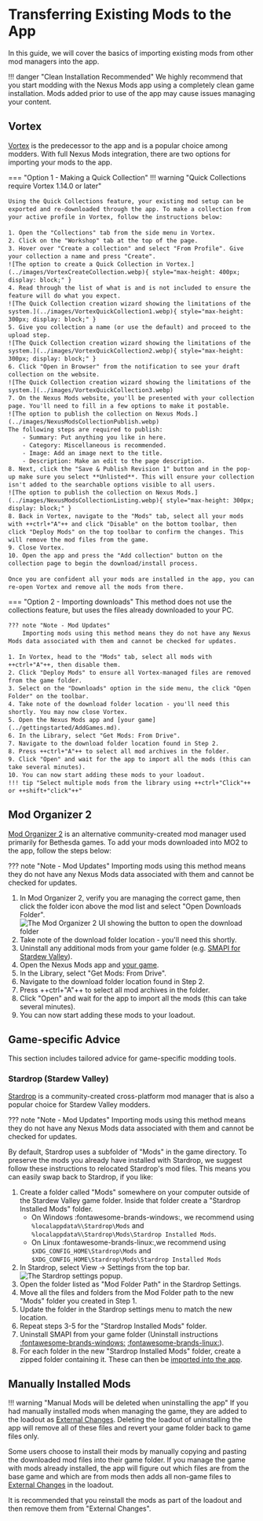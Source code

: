 # Transferring Existing Mods to the App

In this guide, we will cover the basics of importing existing mods from other mod managers into the app. 

!!! danger "Clean Installation Recommended"
    We highly recommend that you start modding with the Nexus Mods app using a completely clean game installation. Mods added prior to use of the app may cause issues managing your content.

## Vortex
[Vortex](https://www.nexusmods.com/site/mods/1) is the predecessor to the app and is a popular choice among modders. With full Nexus Mods integration, there are two options for importing your mods to the app. 

=== "Option 1 - Making a Quick Collection"
    !!! warning "Quick Collections require Vortex 1.14.0 or later"

    Using the Quick Collections feature, your existing mod setup can be exported and re-downloaded through the app. To make a collection from your active profile in Vortex, follow the instructions below:

    1. Open the "Collections" tab from the side menu in Vortex.
    2. Click on the "Workshop" tab at the top of the page. 
    3. Hover over "Create a collection" and select "From Profile". Give your collection a name and press "Create". 
    ![The option to create a Quick Collection in Vortex.](../images/VortexCreateCollection.webp){ style="max-height: 400px; display: block;" }
    4. Read through the list of what is and is not included to ensure the feature will do what you expect.
    ![The Quick Collection creation wizard showing the limitations of the system.](../images/VortexQuickCollection1.webp){ style="max-height: 300px; display: block;" }
    5. Give you collection a name (or use the default) and proceed to the upload step.
    ![The Quick Collection creation wizard showing the limitations of the system.](../images/VortexQuickCollection2.webp){ style="max-height: 300px; display: block;" }
    6. Click "Open in Browser" from the notification to see your draft collection on the website. 
    ![The Quick Collection creation wizard showing the limitations of the system.](../images/VortexQuickCollection3.webp)
    7. On the Nexus Mods website, you'll be presented with your collection page. You'll need to fill in a few options to make it postable.
    ![The option to publish the collection on Nexus Mods.](../images/NexusModsCollectionPublish.webp)
    The following steps are required to publish:
        - Summary: Put anything you like in here.
        - Category: Miscellaneous is recommended.
        - Image: Add an image next to the title. 
        - Description: Make an edit to the page description.
    8. Next, click the "Save & Publish Revision 1" button and in the pop-up make sure you select **Unlisted**. This will ensure your collection isn't added to the searchable options visible to all users.
    ![The option to publish the collection on Nexus Mods.](../images/NexusModsCollectionListing.webp){ style="max-height: 300px; display: block;" }
    8. Back in Vortex, navigate to the "Mods" tab, select all your mods with ++ctrl+"A"++ and click "Disable" on the bottom toolbar, then click "Deploy Mods" on the top toolbar to confirm the changes. This will remove the mod files from the game.
    9. Close Vortex.
    10. Open the app and press the "Add collection" button on the collection page to begin the download/install process.

    Once you are confident all your mods are installed in the app, you can re-open Vortex and remove all the mods from there.

=== "Option 2 - Importing downloads"
    This method does not use the collections feature, but uses the files already downloaded to your PC. 

    ??? note "Note - Mod Updates"
        Importing mods using this method means they do not have any Nexus Mods data associated with them and cannot be checked for updates.

    1. In Vortex, head to the "Mods" tab, select all mods with ++ctrl+"A"++, then disable them.
    2. Click "Deploy Mods" to ensure all Vortex-managed files are removed from the game folder. 
    3. Select on the "Downloads" option in the side menu, the click "Open Folder" on the toolbar. 
    4. Take note of the download folder location - you'll need this shortly. You may now close Vortex.
    5. Open the Nexus Mods app and [your game](../gettingstarted/AddGames.md).
    6. In the Library, select "Get Mods: From Drive".
    7. Navigate to the download folder location found in Step 2.
    8. Press ++ctrl+"A"++ to select all mod archives in the folder.
    9. Click "Open" and wait for the app to import all the mods (this can take several minutes).
    10. You can now start adding these mods to your loadout.
    !!! tip "Select multiple mods from the library using ++ctrl+"Click"++ or ++shift+"click"++"


## Mod Organizer 2
[Mod Organizer 2](https://www.nexusmods.com/skyrimspecialedition/mods/6194) is an alternative community-created mod manager used primarily for Bethesda games. To add your mods downloaded into MO2 to the app, follow the steps below:

??? note "Note - Mod Updates"
    Importing mods using this method means they do not have any Nexus Mods data associated with them and cannot be checked for updates.

1. In Mod Organizer 2, verify you are managing the correct game, then click the folder icon above the mod list and select "Open Downloads Folder".
    ![The Mod Organizer 2 UI showing the button to open the download folder](../images/MO2DownloadFolder.webp)
2. Take note of the download folder location - you'll need this shortly.
3. Uninstall any additional mods from your game folder (e.g. [SMAPI for Stardew Valley](https://stardewvalleywiki.com/Modding:Installing_SMAPI_on_Windows#Uninstall)).
4. Open the Nexus Mods app and [your game](../gettingstarted/AddGames.md).
5. In the Library, select "Get Mods: From Drive".
6. Navigate to the download folder location found in Step 2.
7. Press ++ctrl+"A"++ to select all mod archives in the folder.
8. Click "Open" and wait for the app to import all the mods (this can take several minutes).
9. You can now start adding these mods to your loadout.

## Game-specific Advice
This section includes tailored advice for game-specific modding tools. 

### Stardrop (Stardew Valley)
[Stardrop](https://www.nexusmods.com/stardewvalley/mods/10455) is a community-created cross-platform mod manager that is also a popular choice for Stardew Valley modders. 

??? note "Note - Mod Updates"
    Importing mods using this method means they do not have any Nexus Mods data associated with them and cannot be checked for updates.

By default, Stardrop uses a subfolder of "Mods" in the game directory. To preserve the mods you already have installed with Stardrop, we suggest follow these instructions to relocated Stardrop's mod files. This means you can easily swap back to Stardrop, if you like:

1. Create a folder called "Mods" somewhere on your computer outside of the Stardew Valley game folder. Inside that folder create a "Stardrop Installed Mods" folder.
    - On Windows :fontawesome-brands-windows:, we recommend using `%localappdata%\Stardrop\Mods` and `%localappdata%\Stardrop\Mods\Stardrop Installed Mods`.
    - On Linux :fontawesome-brands-linux:,we recommend using `$XDG_CONFIG_HOME\Stardrop\Mods` and `$XDG_CONFIG_HOME\Stardrop\Mods\Stardrop Installed Mods`
2. In Stardrop, select View -> Settings from the top bar.
![The Stardrop settings popup.](../images/StardropSettings.webp)
3. Open the folder listed as "Mod Folder Path" in the Stardrop Settings.
4. Move all the files and folders from the Mod Folder path to the new "Mods" folder you created in Step 1. 
5. Update the folder in the Stardrop settings menu to match the new location.
6. Repeat steps 3-5 for the "Stardrop Installed Mods" folder.
7. Uninstall SMAPI from your game folder (Uninstall instructions [:fontawesome-brands-windows:](https://stardewvalleywiki.com/Modding:Installing_SMAPI_on_Windows#Uninstall) [:fontawesome-brands-linux:](https://stardewvalleywiki.com/Modding:Installing_SMAPI_on_Linux#Uninstall)).
8. For each folder in the new "Stardrop Installed Mods" folder, create a zipped folder containing it. These can then be [imported into the app](./DownloadAMod.md#adding-a-mod-to-the-library-manually).

## Manually Installed Mods
!!! warning "Manual Mods will be deleted when uninstalling the app"
    If you had manually installed mods when managing the game, they are added to the loadout as [External Changes](../features/ExternalChanges.md). Deleting the loadout of uninstalling the app will remove all of these files and revert your game folder back to game files only. 

Some users choose to install their mods by manually copying and pasting the downloaded mod files into their game folder. If you manage the game with mods already installed, the app will figure out which files are from the base game and which are from mods then adds all non-game files to [External Changes](../features/ExternalChanges.md) in the loadout. 

It is recommended that you reinstall the mods as part of the loadout and then remove them from "External Changes". 
